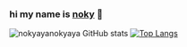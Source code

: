 ### **hi my name is [noky](https://github.com/nokyaya) 👋**




![nokyayanokyaya GitHub stats](https://github-readme-stats.vercel.app/api?username=noky&show_icons=true&theme=radical)
[![Top Langs](https://github-readme-stats.vercel.app/api/top-langs/?username=noky&show_icons=true&theme=radical)](https://github.com/noky/github-readme-stats)


